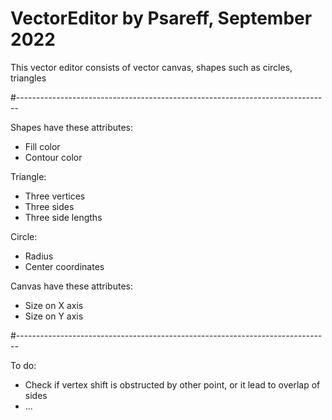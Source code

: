 # VectorEditor by Psareff, September 2022
This vector editor consists of vector canvas, shapes such as circles, triangles

#------------------------------------------------------------------------------

Shapes have these attributes:
- Fill color
- Contour color

Triangle:
- Three vertices
- Three sides
- Three side lengths

Circle:
- Radius
- Center coordinates

Canvas have these attributes:
- Size on X axis
- Size on Y axis

#------------------------------------------------------------------------------

To do:

- Check if vertex shift is obstructed by other point, or it lead to overlap of sides
- ...
